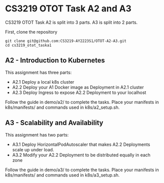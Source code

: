 # CS3219 OTOT Task A2 and A3
CS3219 OTOT Task A2 is split into 3 parts. A3 is split into 2 parts.

First, clone the repository

```
git clone git@github.com:CS3219-AY2223S1/OTOT-A2-A3.git
cd cs3219_otot_taska1
```

## A2 - Introduction to Kubernetes

This assignment has three parts:
* A2.1 Deploy a local k8s cluster
* A2.2 Deploy your A1 Docker image as Deployment in A2.1 cluster
* A2.3 Deploy Ingress to expose A2.2 Deployment to your localhost

Follow the guide in demo/a2/ to complete the tasks.
Place your manifests in k8s/manifests/ and commands used in k8s/a2_setup.sh.

## A3 - Scalability and Availability

This assignment has two parts:
* A3.1 Deploy HorizontalPodAutoscaler that makes A2.2 Deployments scale up under load.
* A3.2 Modify your A2.2 Deployment to be distributed equally in each zone


Follow the guide in demo/a3/ to complete the tasks.
Place your manifests in k8s/manifests/ and commands used in k8s/a3_setup.sh.
